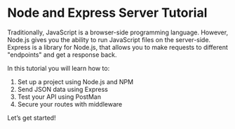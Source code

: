 # Node and Express Server Tutorial
Traditionally, JavaScript is a browser-side programming language. However, Node.js gives you the ability to run JavaScript files on the server-side. Express is a library for Node.js, that allows you to make requests to different "endpoints" and get a response back.

In this tutorial you will learn how to:
1. Set up a project using Node.js and NPM
2. Send JSON data using Express
3. Test your API using PostMan
4. Secure your routes with middleware

Let’s get started!
